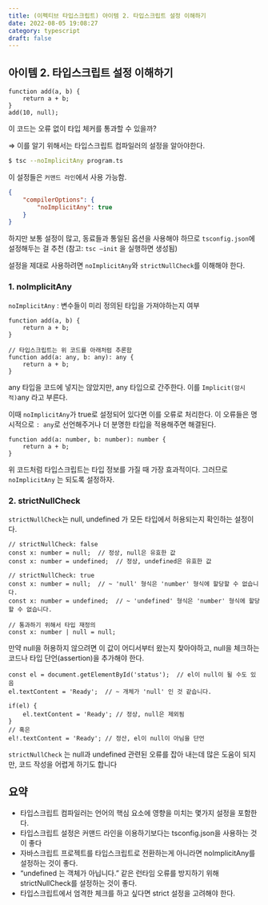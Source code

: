 ```yaml
---
title: (이펙티브 타입스크립트) 아이템 2. 타입스크립트 설정 이해하기
date: 2022-08-05 19:08:27
category: typescript
draft: false
---
```


## 아이템 2. 타입스크립트 설정 이해하기

```tsx
function add(a, b) {
	return a + b;
}
add(10, null);
```

이 코드는 오류 없이 타입 체커를 통과할 수 있을까? 

⇒ 이를 알기 위해서는 타입스크립트 컴파일러의 설정을 알아야한다.

```bash
$ tsc --noImplicitAny program.ts
```

이 설정들은 `커맨드 라인`에서 사용 가능함. 

```json
{
	"compilerOptions": {
		"noImplicitAny": true
	}
}
```

하지만 보통 설정이 많고, 동료들과 통일된 옵션을 사용해야 하므로 `tsconfig.json`에 설정해두는 걸 추천 (참고: `tsc —init` 을 실행하면 생성됨)

설정을 제대로 사용하려면 `noImplicitAny`와 `strictNullCheck`를 이해해야 한다.

### 1. noImplicitAny

`noImplicitAny`  : 변수들이 미리 정의된 타입을 가져야하는지 여부

```tsx
function add(a, b) {
	return a + b;
}

// 타입스크립트는 위 코드를 아래처럼 추론함
function add(a: any, b: any): any {
	return a + b;
}
```

any 타입을 코드에 넣지는 않았지만, any 타입으로 간주한다. 이를 `Implicit(암시적)`any 라고 부른다.

이때 `noImplicitAny`가 true로 설정되어 있다면 이를 오류로 처리한다. 이 오류들은 명시적으로 `: any`로 선언해주거나 더 분명한 타입을 적용해주면 해결된다.

```tsx
function add(a: number, b: number): number {
	return a + b;
}
```

위 코드처럼 타입스크립트는 타입 정보를 가질 때 가장 효과적이다. 그러므로 `noImplicitAny` 는 되도록 설정하자.

### 2. strictNullCheck

`strictNullCheck`는 null, undefined 가 모든 타입에서 허용되는지 확인하는 설정이다.

```tsx
// strictNullCheck: false
const x: number = null;  // 정상, null은 유효한 값
const x: number = undefined;  // 정상, undefined은 유효한 값

// strictNullCheck: true
const x: number = null;  // ~ 'null' 형식은 'number' 형식에 할당할 수 없습니다.
const x: number = undefined;  // ~ 'undefined' 형식은 'number' 형식에 할당할 수 없습니다.

// 통과하기 위해서 타입 재정의
const x: number | null = null;
```

만약 null을 허용하지 않으려면 이 값이 어디서부터 왔는지 찾아야하고, null을 체크하는 코드나 타입 단언(assertion)을 추가해야 한다.

```tsx
const el = document.getElementById('status');  // el이 null이 될 수도 있음
el.textContent = 'Ready';  // ~ 개체가 'null' 인 것 같습니다.

if(el) {
	el.textContent = 'Ready'; // 정상, null은 제외됨
} 
// 혹은
el!.textContent = 'Ready'; // 정산, el이 null이 아님을 단언
```

`strictNullCheck` 는 null과 undefined 관련된 오류를 잡아 내는데 많은 도움이 되지만, 코드 작성을 어렵게 하기도 합니다

## 요약

- 타입스크립트 컴파일러는 언어의 핵심 요소에 영향을 미치는 몇가지 설정을 포함한다.
- 타입스크립트 설정은 커맨드 라인을 이용하기보다는 tsconfig.json을 사용하는 것이 좋다
- 자바스크립트 프로젝트를 타입스크립트로 전환하는게 아니라면 noImplicitAny를 설정하는 것이 좋다.
- “undefined 는 객체가 아닙니다.” 같은 런타임 오류를 방지하기 위해 strictNullCheck를 설정하는 것이 좋다.
- 타입스크립트에서 엄격한 체크를 하고 싶다면 strict 설정을 고려해야 한다.
